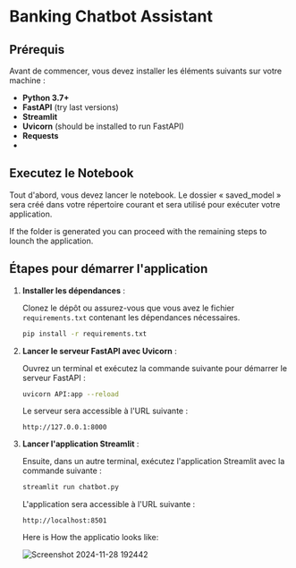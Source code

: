 # Banking Chatbot Assistant

## Prérequis

Avant de commencer, vous devez installer les éléments suivants sur votre machine :

- **Python 3.7+**
- **FastAPI** (try last versions)
- **Streamlit**  
- **Uvicorn** (should be installed to run FastAPI)
- **Requests**  
- 
##  Executez le Notebook

Tout d'abord, vous devez lancer le notebook. Le dossier « saved_model » sera créé dans votre répertoire courant et sera utilisé pour exécuter votre application.

If the folder is generated you can proceed with the remaining steps to lounch the application.

## Étapes pour démarrer l'application

1. **Installer les dépendances** : 

   Clonez le dépôt ou assurez-vous que vous avez le fichier `requirements.txt` contenant les dépendances nécessaires.

   ```bash
   pip install -r requirements.txt
   ```

2. **Lancer le serveur FastAPI avec Uvicorn** : 

   Ouvrez un terminal et exécutez la commande suivante pour démarrer le serveur FastAPI :

   ```bash
   uvicorn API:app --reload
   ```

   Le serveur sera accessible à l'URL suivante :
   ```
   http://127.0.0.1:8000
   ```

3. **Lancer l'application Streamlit** : 

   Ensuite, dans un autre terminal, exécutez l'application Streamlit avec la commande suivante :

   ```bash
   streamlit run chatbot.py
   ```

   L'application sera accessible à l'URL suivante :
   ```
   http://localhost:8501
   ```

   Here is How the applicatio looks like:
   
   ![Screenshot 2024-11-28 192442](https://github.com/user-attachments/assets/71f0eff8-0a36-4fe8-af07-311f3098cc5a)

